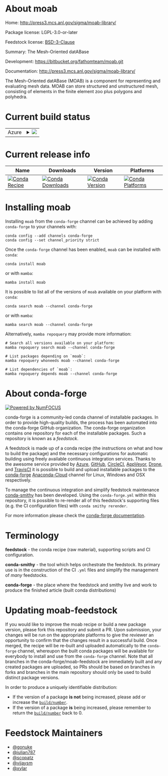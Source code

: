 About moab
==========

Home: http://press3.mcs.anl.gov/sigma/moab-library/

Package license: LGPL-3.0-or-later

Feedstock license: [BSD-3-Clause](https://github.com/conda-forge/moab-feedstock/blob/master/LICENSE.txt)

Summary: The Mesh-Oriented datABase

Development: https://bitbucket.org/fathomteam/moab.git

Documentation: http://press3.mcs.anl.gov/sigma/moab-library/

The Mesh-Oriented datABase (MOAB) is a component for representing and
evaluating mesh data. MOAB can store structured and unstructured mesh,
consisting of elements in the finite element zoo plus polygons and
polyhedra.


Current build status
====================


<table>
    
  <tr>
    <td>Azure</td>
    <td>
      <details>
        <summary>
          <a href="https://dev.azure.com/conda-forge/feedstock-builds/_build/latest?definitionId=3111&branchName=master">
            <img src="https://dev.azure.com/conda-forge/feedstock-builds/_apis/build/status/moab-feedstock?branchName=master">
          </a>
        </summary>
        <table>
          <thead><tr><th>Variant</th><th>Status</th></tr></thead>
          <tbody><tr>
              <td>linux_64_mpimpichnumpy1.20python3.8.____cpythontempestnotempest</td>
              <td>
                <a href="https://dev.azure.com/conda-forge/feedstock-builds/_build/latest?definitionId=3111&branchName=master">
                  <img src="https://dev.azure.com/conda-forge/feedstock-builds/_apis/build/status/moab-feedstock?branchName=master&jobName=linux&configuration=linux%20linux_64_mpimpichnumpy1.20python3.8.____cpythontempestnotempest" alt="variant">
                </a>
              </td>
            </tr><tr>
              <td>linux_64_mpimpichnumpy1.20python3.8.____cpythontempesttempest</td>
              <td>
                <a href="https://dev.azure.com/conda-forge/feedstock-builds/_build/latest?definitionId=3111&branchName=master">
                  <img src="https://dev.azure.com/conda-forge/feedstock-builds/_apis/build/status/moab-feedstock?branchName=master&jobName=linux&configuration=linux%20linux_64_mpimpichnumpy1.20python3.8.____cpythontempesttempest" alt="variant">
                </a>
              </td>
            </tr><tr>
              <td>linux_64_mpimpichnumpy1.20python3.9.____cpythontempestnotempest</td>
              <td>
                <a href="https://dev.azure.com/conda-forge/feedstock-builds/_build/latest?definitionId=3111&branchName=master">
                  <img src="https://dev.azure.com/conda-forge/feedstock-builds/_apis/build/status/moab-feedstock?branchName=master&jobName=linux&configuration=linux%20linux_64_mpimpichnumpy1.20python3.9.____cpythontempestnotempest" alt="variant">
                </a>
              </td>
            </tr><tr>
              <td>linux_64_mpimpichnumpy1.20python3.9.____cpythontempesttempest</td>
              <td>
                <a href="https://dev.azure.com/conda-forge/feedstock-builds/_build/latest?definitionId=3111&branchName=master">
                  <img src="https://dev.azure.com/conda-forge/feedstock-builds/_apis/build/status/moab-feedstock?branchName=master&jobName=linux&configuration=linux%20linux_64_mpimpichnumpy1.20python3.9.____cpythontempesttempest" alt="variant">
                </a>
              </td>
            </tr><tr>
              <td>linux_64_mpimpichnumpy1.21python3.10.____cpythontempestnotempest</td>
              <td>
                <a href="https://dev.azure.com/conda-forge/feedstock-builds/_build/latest?definitionId=3111&branchName=master">
                  <img src="https://dev.azure.com/conda-forge/feedstock-builds/_apis/build/status/moab-feedstock?branchName=master&jobName=linux&configuration=linux%20linux_64_mpimpichnumpy1.21python3.10.____cpythontempestnotempest" alt="variant">
                </a>
              </td>
            </tr><tr>
              <td>linux_64_mpimpichnumpy1.21python3.10.____cpythontempesttempest</td>
              <td>
                <a href="https://dev.azure.com/conda-forge/feedstock-builds/_build/latest?definitionId=3111&branchName=master">
                  <img src="https://dev.azure.com/conda-forge/feedstock-builds/_apis/build/status/moab-feedstock?branchName=master&jobName=linux&configuration=linux%20linux_64_mpimpichnumpy1.21python3.10.____cpythontempesttempest" alt="variant">
                </a>
              </td>
            </tr><tr>
              <td>linux_64_mpimpichnumpy1.23python3.11.____cpythontempestnotempest</td>
              <td>
                <a href="https://dev.azure.com/conda-forge/feedstock-builds/_build/latest?definitionId=3111&branchName=master">
                  <img src="https://dev.azure.com/conda-forge/feedstock-builds/_apis/build/status/moab-feedstock?branchName=master&jobName=linux&configuration=linux%20linux_64_mpimpichnumpy1.23python3.11.____cpythontempestnotempest" alt="variant">
                </a>
              </td>
            </tr><tr>
              <td>linux_64_mpimpichnumpy1.23python3.11.____cpythontempesttempest</td>
              <td>
                <a href="https://dev.azure.com/conda-forge/feedstock-builds/_build/latest?definitionId=3111&branchName=master">
                  <img src="https://dev.azure.com/conda-forge/feedstock-builds/_apis/build/status/moab-feedstock?branchName=master&jobName=linux&configuration=linux%20linux_64_mpimpichnumpy1.23python3.11.____cpythontempesttempest" alt="variant">
                </a>
              </td>
            </tr><tr>
              <td>linux_64_mpinompinumpy1.20python3.8.____cpythontempestnotempest</td>
              <td>
                <a href="https://dev.azure.com/conda-forge/feedstock-builds/_build/latest?definitionId=3111&branchName=master">
                  <img src="https://dev.azure.com/conda-forge/feedstock-builds/_apis/build/status/moab-feedstock?branchName=master&jobName=linux&configuration=linux%20linux_64_mpinompinumpy1.20python3.8.____cpythontempestnotempest" alt="variant">
                </a>
              </td>
            </tr><tr>
              <td>linux_64_mpinompinumpy1.20python3.8.____cpythontempesttempest</td>
              <td>
                <a href="https://dev.azure.com/conda-forge/feedstock-builds/_build/latest?definitionId=3111&branchName=master">
                  <img src="https://dev.azure.com/conda-forge/feedstock-builds/_apis/build/status/moab-feedstock?branchName=master&jobName=linux&configuration=linux%20linux_64_mpinompinumpy1.20python3.8.____cpythontempesttempest" alt="variant">
                </a>
              </td>
            </tr><tr>
              <td>linux_64_mpinompinumpy1.20python3.9.____cpythontempestnotempest</td>
              <td>
                <a href="https://dev.azure.com/conda-forge/feedstock-builds/_build/latest?definitionId=3111&branchName=master">
                  <img src="https://dev.azure.com/conda-forge/feedstock-builds/_apis/build/status/moab-feedstock?branchName=master&jobName=linux&configuration=linux%20linux_64_mpinompinumpy1.20python3.9.____cpythontempestnotempest" alt="variant">
                </a>
              </td>
            </tr><tr>
              <td>linux_64_mpinompinumpy1.20python3.9.____cpythontempesttempest</td>
              <td>
                <a href="https://dev.azure.com/conda-forge/feedstock-builds/_build/latest?definitionId=3111&branchName=master">
                  <img src="https://dev.azure.com/conda-forge/feedstock-builds/_apis/build/status/moab-feedstock?branchName=master&jobName=linux&configuration=linux%20linux_64_mpinompinumpy1.20python3.9.____cpythontempesttempest" alt="variant">
                </a>
              </td>
            </tr><tr>
              <td>linux_64_mpinompinumpy1.21python3.10.____cpythontempestnotempest</td>
              <td>
                <a href="https://dev.azure.com/conda-forge/feedstock-builds/_build/latest?definitionId=3111&branchName=master">
                  <img src="https://dev.azure.com/conda-forge/feedstock-builds/_apis/build/status/moab-feedstock?branchName=master&jobName=linux&configuration=linux%20linux_64_mpinompinumpy1.21python3.10.____cpythontempestnotempest" alt="variant">
                </a>
              </td>
            </tr><tr>
              <td>linux_64_mpinompinumpy1.21python3.10.____cpythontempesttempest</td>
              <td>
                <a href="https://dev.azure.com/conda-forge/feedstock-builds/_build/latest?definitionId=3111&branchName=master">
                  <img src="https://dev.azure.com/conda-forge/feedstock-builds/_apis/build/status/moab-feedstock?branchName=master&jobName=linux&configuration=linux%20linux_64_mpinompinumpy1.21python3.10.____cpythontempesttempest" alt="variant">
                </a>
              </td>
            </tr><tr>
              <td>linux_64_mpinompinumpy1.23python3.11.____cpythontempestnotempest</td>
              <td>
                <a href="https://dev.azure.com/conda-forge/feedstock-builds/_build/latest?definitionId=3111&branchName=master">
                  <img src="https://dev.azure.com/conda-forge/feedstock-builds/_apis/build/status/moab-feedstock?branchName=master&jobName=linux&configuration=linux%20linux_64_mpinompinumpy1.23python3.11.____cpythontempestnotempest" alt="variant">
                </a>
              </td>
            </tr><tr>
              <td>linux_64_mpinompinumpy1.23python3.11.____cpythontempesttempest</td>
              <td>
                <a href="https://dev.azure.com/conda-forge/feedstock-builds/_build/latest?definitionId=3111&branchName=master">
                  <img src="https://dev.azure.com/conda-forge/feedstock-builds/_apis/build/status/moab-feedstock?branchName=master&jobName=linux&configuration=linux%20linux_64_mpinompinumpy1.23python3.11.____cpythontempesttempest" alt="variant">
                </a>
              </td>
            </tr><tr>
              <td>linux_64_mpiopenmpinumpy1.20python3.8.____cpythontempestnotempest</td>
              <td>
                <a href="https://dev.azure.com/conda-forge/feedstock-builds/_build/latest?definitionId=3111&branchName=master">
                  <img src="https://dev.azure.com/conda-forge/feedstock-builds/_apis/build/status/moab-feedstock?branchName=master&jobName=linux&configuration=linux%20linux_64_mpiopenmpinumpy1.20python3.8.____cpythontempestnotempest" alt="variant">
                </a>
              </td>
            </tr><tr>
              <td>linux_64_mpiopenmpinumpy1.20python3.8.____cpythontempesttempest</td>
              <td>
                <a href="https://dev.azure.com/conda-forge/feedstock-builds/_build/latest?definitionId=3111&branchName=master">
                  <img src="https://dev.azure.com/conda-forge/feedstock-builds/_apis/build/status/moab-feedstock?branchName=master&jobName=linux&configuration=linux%20linux_64_mpiopenmpinumpy1.20python3.8.____cpythontempesttempest" alt="variant">
                </a>
              </td>
            </tr><tr>
              <td>linux_64_mpiopenmpinumpy1.20python3.9.____cpythontempestnotempest</td>
              <td>
                <a href="https://dev.azure.com/conda-forge/feedstock-builds/_build/latest?definitionId=3111&branchName=master">
                  <img src="https://dev.azure.com/conda-forge/feedstock-builds/_apis/build/status/moab-feedstock?branchName=master&jobName=linux&configuration=linux%20linux_64_mpiopenmpinumpy1.20python3.9.____cpythontempestnotempest" alt="variant">
                </a>
              </td>
            </tr><tr>
              <td>linux_64_mpiopenmpinumpy1.20python3.9.____cpythontempesttempest</td>
              <td>
                <a href="https://dev.azure.com/conda-forge/feedstock-builds/_build/latest?definitionId=3111&branchName=master">
                  <img src="https://dev.azure.com/conda-forge/feedstock-builds/_apis/build/status/moab-feedstock?branchName=master&jobName=linux&configuration=linux%20linux_64_mpiopenmpinumpy1.20python3.9.____cpythontempesttempest" alt="variant">
                </a>
              </td>
            </tr><tr>
              <td>linux_64_mpiopenmpinumpy1.21python3.10.____cpythontempestnotempest</td>
              <td>
                <a href="https://dev.azure.com/conda-forge/feedstock-builds/_build/latest?definitionId=3111&branchName=master">
                  <img src="https://dev.azure.com/conda-forge/feedstock-builds/_apis/build/status/moab-feedstock?branchName=master&jobName=linux&configuration=linux%20linux_64_mpiopenmpinumpy1.21python3.10.____cpythontempestnotempest" alt="variant">
                </a>
              </td>
            </tr><tr>
              <td>linux_64_mpiopenmpinumpy1.21python3.10.____cpythontempesttempest</td>
              <td>
                <a href="https://dev.azure.com/conda-forge/feedstock-builds/_build/latest?definitionId=3111&branchName=master">
                  <img src="https://dev.azure.com/conda-forge/feedstock-builds/_apis/build/status/moab-feedstock?branchName=master&jobName=linux&configuration=linux%20linux_64_mpiopenmpinumpy1.21python3.10.____cpythontempesttempest" alt="variant">
                </a>
              </td>
            </tr><tr>
              <td>linux_64_mpiopenmpinumpy1.23python3.11.____cpythontempestnotempest</td>
              <td>
                <a href="https://dev.azure.com/conda-forge/feedstock-builds/_build/latest?definitionId=3111&branchName=master">
                  <img src="https://dev.azure.com/conda-forge/feedstock-builds/_apis/build/status/moab-feedstock?branchName=master&jobName=linux&configuration=linux%20linux_64_mpiopenmpinumpy1.23python3.11.____cpythontempestnotempest" alt="variant">
                </a>
              </td>
            </tr><tr>
              <td>linux_64_mpiopenmpinumpy1.23python3.11.____cpythontempesttempest</td>
              <td>
                <a href="https://dev.azure.com/conda-forge/feedstock-builds/_build/latest?definitionId=3111&branchName=master">
                  <img src="https://dev.azure.com/conda-forge/feedstock-builds/_apis/build/status/moab-feedstock?branchName=master&jobName=linux&configuration=linux%20linux_64_mpiopenmpinumpy1.23python3.11.____cpythontempesttempest" alt="variant">
                </a>
              </td>
            </tr><tr>
              <td>osx_64_mpimpichnumpy1.20python3.8.____cpythontempestnotempest</td>
              <td>
                <a href="https://dev.azure.com/conda-forge/feedstock-builds/_build/latest?definitionId=3111&branchName=master">
                  <img src="https://dev.azure.com/conda-forge/feedstock-builds/_apis/build/status/moab-feedstock?branchName=master&jobName=osx&configuration=osx%20osx_64_mpimpichnumpy1.20python3.8.____cpythontempestnotempest" alt="variant">
                </a>
              </td>
            </tr><tr>
              <td>osx_64_mpimpichnumpy1.20python3.8.____cpythontempesttempest</td>
              <td>
                <a href="https://dev.azure.com/conda-forge/feedstock-builds/_build/latest?definitionId=3111&branchName=master">
                  <img src="https://dev.azure.com/conda-forge/feedstock-builds/_apis/build/status/moab-feedstock?branchName=master&jobName=osx&configuration=osx%20osx_64_mpimpichnumpy1.20python3.8.____cpythontempesttempest" alt="variant">
                </a>
              </td>
            </tr><tr>
              <td>osx_64_mpimpichnumpy1.20python3.9.____cpythontempestnotempest</td>
              <td>
                <a href="https://dev.azure.com/conda-forge/feedstock-builds/_build/latest?definitionId=3111&branchName=master">
                  <img src="https://dev.azure.com/conda-forge/feedstock-builds/_apis/build/status/moab-feedstock?branchName=master&jobName=osx&configuration=osx%20osx_64_mpimpichnumpy1.20python3.9.____cpythontempestnotempest" alt="variant">
                </a>
              </td>
            </tr><tr>
              <td>osx_64_mpimpichnumpy1.20python3.9.____cpythontempesttempest</td>
              <td>
                <a href="https://dev.azure.com/conda-forge/feedstock-builds/_build/latest?definitionId=3111&branchName=master">
                  <img src="https://dev.azure.com/conda-forge/feedstock-builds/_apis/build/status/moab-feedstock?branchName=master&jobName=osx&configuration=osx%20osx_64_mpimpichnumpy1.20python3.9.____cpythontempesttempest" alt="variant">
                </a>
              </td>
            </tr><tr>
              <td>osx_64_mpimpichnumpy1.21python3.10.____cpythontempestnotempest</td>
              <td>
                <a href="https://dev.azure.com/conda-forge/feedstock-builds/_build/latest?definitionId=3111&branchName=master">
                  <img src="https://dev.azure.com/conda-forge/feedstock-builds/_apis/build/status/moab-feedstock?branchName=master&jobName=osx&configuration=osx%20osx_64_mpimpichnumpy1.21python3.10.____cpythontempestnotempest" alt="variant">
                </a>
              </td>
            </tr><tr>
              <td>osx_64_mpimpichnumpy1.21python3.10.____cpythontempesttempest</td>
              <td>
                <a href="https://dev.azure.com/conda-forge/feedstock-builds/_build/latest?definitionId=3111&branchName=master">
                  <img src="https://dev.azure.com/conda-forge/feedstock-builds/_apis/build/status/moab-feedstock?branchName=master&jobName=osx&configuration=osx%20osx_64_mpimpichnumpy1.21python3.10.____cpythontempesttempest" alt="variant">
                </a>
              </td>
            </tr><tr>
              <td>osx_64_mpimpichnumpy1.23python3.11.____cpythontempestnotempest</td>
              <td>
                <a href="https://dev.azure.com/conda-forge/feedstock-builds/_build/latest?definitionId=3111&branchName=master">
                  <img src="https://dev.azure.com/conda-forge/feedstock-builds/_apis/build/status/moab-feedstock?branchName=master&jobName=osx&configuration=osx%20osx_64_mpimpichnumpy1.23python3.11.____cpythontempestnotempest" alt="variant">
                </a>
              </td>
            </tr><tr>
              <td>osx_64_mpimpichnumpy1.23python3.11.____cpythontempesttempest</td>
              <td>
                <a href="https://dev.azure.com/conda-forge/feedstock-builds/_build/latest?definitionId=3111&branchName=master">
                  <img src="https://dev.azure.com/conda-forge/feedstock-builds/_apis/build/status/moab-feedstock?branchName=master&jobName=osx&configuration=osx%20osx_64_mpimpichnumpy1.23python3.11.____cpythontempesttempest" alt="variant">
                </a>
              </td>
            </tr><tr>
              <td>osx_64_mpinompinumpy1.20python3.8.____cpythontempestnotempest</td>
              <td>
                <a href="https://dev.azure.com/conda-forge/feedstock-builds/_build/latest?definitionId=3111&branchName=master">
                  <img src="https://dev.azure.com/conda-forge/feedstock-builds/_apis/build/status/moab-feedstock?branchName=master&jobName=osx&configuration=osx%20osx_64_mpinompinumpy1.20python3.8.____cpythontempestnotempest" alt="variant">
                </a>
              </td>
            </tr><tr>
              <td>osx_64_mpinompinumpy1.20python3.8.____cpythontempesttempest</td>
              <td>
                <a href="https://dev.azure.com/conda-forge/feedstock-builds/_build/latest?definitionId=3111&branchName=master">
                  <img src="https://dev.azure.com/conda-forge/feedstock-builds/_apis/build/status/moab-feedstock?branchName=master&jobName=osx&configuration=osx%20osx_64_mpinompinumpy1.20python3.8.____cpythontempesttempest" alt="variant">
                </a>
              </td>
            </tr><tr>
              <td>osx_64_mpinompinumpy1.20python3.9.____cpythontempestnotempest</td>
              <td>
                <a href="https://dev.azure.com/conda-forge/feedstock-builds/_build/latest?definitionId=3111&branchName=master">
                  <img src="https://dev.azure.com/conda-forge/feedstock-builds/_apis/build/status/moab-feedstock?branchName=master&jobName=osx&configuration=osx%20osx_64_mpinompinumpy1.20python3.9.____cpythontempestnotempest" alt="variant">
                </a>
              </td>
            </tr><tr>
              <td>osx_64_mpinompinumpy1.20python3.9.____cpythontempesttempest</td>
              <td>
                <a href="https://dev.azure.com/conda-forge/feedstock-builds/_build/latest?definitionId=3111&branchName=master">
                  <img src="https://dev.azure.com/conda-forge/feedstock-builds/_apis/build/status/moab-feedstock?branchName=master&jobName=osx&configuration=osx%20osx_64_mpinompinumpy1.20python3.9.____cpythontempesttempest" alt="variant">
                </a>
              </td>
            </tr><tr>
              <td>osx_64_mpinompinumpy1.21python3.10.____cpythontempestnotempest</td>
              <td>
                <a href="https://dev.azure.com/conda-forge/feedstock-builds/_build/latest?definitionId=3111&branchName=master">
                  <img src="https://dev.azure.com/conda-forge/feedstock-builds/_apis/build/status/moab-feedstock?branchName=master&jobName=osx&configuration=osx%20osx_64_mpinompinumpy1.21python3.10.____cpythontempestnotempest" alt="variant">
                </a>
              </td>
            </tr><tr>
              <td>osx_64_mpinompinumpy1.21python3.10.____cpythontempesttempest</td>
              <td>
                <a href="https://dev.azure.com/conda-forge/feedstock-builds/_build/latest?definitionId=3111&branchName=master">
                  <img src="https://dev.azure.com/conda-forge/feedstock-builds/_apis/build/status/moab-feedstock?branchName=master&jobName=osx&configuration=osx%20osx_64_mpinompinumpy1.21python3.10.____cpythontempesttempest" alt="variant">
                </a>
              </td>
            </tr><tr>
              <td>osx_64_mpinompinumpy1.23python3.11.____cpythontempestnotempest</td>
              <td>
                <a href="https://dev.azure.com/conda-forge/feedstock-builds/_build/latest?definitionId=3111&branchName=master">
                  <img src="https://dev.azure.com/conda-forge/feedstock-builds/_apis/build/status/moab-feedstock?branchName=master&jobName=osx&configuration=osx%20osx_64_mpinompinumpy1.23python3.11.____cpythontempestnotempest" alt="variant">
                </a>
              </td>
            </tr><tr>
              <td>osx_64_mpinompinumpy1.23python3.11.____cpythontempesttempest</td>
              <td>
                <a href="https://dev.azure.com/conda-forge/feedstock-builds/_build/latest?definitionId=3111&branchName=master">
                  <img src="https://dev.azure.com/conda-forge/feedstock-builds/_apis/build/status/moab-feedstock?branchName=master&jobName=osx&configuration=osx%20osx_64_mpinompinumpy1.23python3.11.____cpythontempesttempest" alt="variant">
                </a>
              </td>
            </tr><tr>
              <td>osx_64_mpiopenmpinumpy1.20python3.8.____cpythontempestnotempest</td>
              <td>
                <a href="https://dev.azure.com/conda-forge/feedstock-builds/_build/latest?definitionId=3111&branchName=master">
                  <img src="https://dev.azure.com/conda-forge/feedstock-builds/_apis/build/status/moab-feedstock?branchName=master&jobName=osx&configuration=osx%20osx_64_mpiopenmpinumpy1.20python3.8.____cpythontempestnotempest" alt="variant">
                </a>
              </td>
            </tr><tr>
              <td>osx_64_mpiopenmpinumpy1.20python3.8.____cpythontempesttempest</td>
              <td>
                <a href="https://dev.azure.com/conda-forge/feedstock-builds/_build/latest?definitionId=3111&branchName=master">
                  <img src="https://dev.azure.com/conda-forge/feedstock-builds/_apis/build/status/moab-feedstock?branchName=master&jobName=osx&configuration=osx%20osx_64_mpiopenmpinumpy1.20python3.8.____cpythontempesttempest" alt="variant">
                </a>
              </td>
            </tr><tr>
              <td>osx_64_mpiopenmpinumpy1.20python3.9.____cpythontempestnotempest</td>
              <td>
                <a href="https://dev.azure.com/conda-forge/feedstock-builds/_build/latest?definitionId=3111&branchName=master">
                  <img src="https://dev.azure.com/conda-forge/feedstock-builds/_apis/build/status/moab-feedstock?branchName=master&jobName=osx&configuration=osx%20osx_64_mpiopenmpinumpy1.20python3.9.____cpythontempestnotempest" alt="variant">
                </a>
              </td>
            </tr><tr>
              <td>osx_64_mpiopenmpinumpy1.20python3.9.____cpythontempesttempest</td>
              <td>
                <a href="https://dev.azure.com/conda-forge/feedstock-builds/_build/latest?definitionId=3111&branchName=master">
                  <img src="https://dev.azure.com/conda-forge/feedstock-builds/_apis/build/status/moab-feedstock?branchName=master&jobName=osx&configuration=osx%20osx_64_mpiopenmpinumpy1.20python3.9.____cpythontempesttempest" alt="variant">
                </a>
              </td>
            </tr><tr>
              <td>osx_64_mpiopenmpinumpy1.21python3.10.____cpythontempestnotempest</td>
              <td>
                <a href="https://dev.azure.com/conda-forge/feedstock-builds/_build/latest?definitionId=3111&branchName=master">
                  <img src="https://dev.azure.com/conda-forge/feedstock-builds/_apis/build/status/moab-feedstock?branchName=master&jobName=osx&configuration=osx%20osx_64_mpiopenmpinumpy1.21python3.10.____cpythontempestnotempest" alt="variant">
                </a>
              </td>
            </tr><tr>
              <td>osx_64_mpiopenmpinumpy1.21python3.10.____cpythontempesttempest</td>
              <td>
                <a href="https://dev.azure.com/conda-forge/feedstock-builds/_build/latest?definitionId=3111&branchName=master">
                  <img src="https://dev.azure.com/conda-forge/feedstock-builds/_apis/build/status/moab-feedstock?branchName=master&jobName=osx&configuration=osx%20osx_64_mpiopenmpinumpy1.21python3.10.____cpythontempesttempest" alt="variant">
                </a>
              </td>
            </tr><tr>
              <td>osx_64_mpiopenmpinumpy1.23python3.11.____cpythontempestnotempest</td>
              <td>
                <a href="https://dev.azure.com/conda-forge/feedstock-builds/_build/latest?definitionId=3111&branchName=master">
                  <img src="https://dev.azure.com/conda-forge/feedstock-builds/_apis/build/status/moab-feedstock?branchName=master&jobName=osx&configuration=osx%20osx_64_mpiopenmpinumpy1.23python3.11.____cpythontempestnotempest" alt="variant">
                </a>
              </td>
            </tr><tr>
              <td>osx_64_mpiopenmpinumpy1.23python3.11.____cpythontempesttempest</td>
              <td>
                <a href="https://dev.azure.com/conda-forge/feedstock-builds/_build/latest?definitionId=3111&branchName=master">
                  <img src="https://dev.azure.com/conda-forge/feedstock-builds/_apis/build/status/moab-feedstock?branchName=master&jobName=osx&configuration=osx%20osx_64_mpiopenmpinumpy1.23python3.11.____cpythontempesttempest" alt="variant">
                </a>
              </td>
            </tr>
          </tbody>
        </table>
      </details>
    </td>
  </tr>
</table>

Current release info
====================

| Name | Downloads | Version | Platforms |
| --- | --- | --- | --- |
| [![Conda Recipe](https://img.shields.io/badge/recipe-moab-green.svg)](https://anaconda.org/conda-forge/moab) | [![Conda Downloads](https://img.shields.io/conda/dn/conda-forge/moab.svg)](https://anaconda.org/conda-forge/moab) | [![Conda Version](https://img.shields.io/conda/vn/conda-forge/moab.svg)](https://anaconda.org/conda-forge/moab) | [![Conda Platforms](https://img.shields.io/conda/pn/conda-forge/moab.svg)](https://anaconda.org/conda-forge/moab) |

Installing moab
===============

Installing `moab` from the `conda-forge` channel can be achieved by adding `conda-forge` to your channels with:

```
conda config --add channels conda-forge
conda config --set channel_priority strict
```

Once the `conda-forge` channel has been enabled, `moab` can be installed with `conda`:

```
conda install moab
```

or with `mamba`:

```
mamba install moab
```

It is possible to list all of the versions of `moab` available on your platform with `conda`:

```
conda search moab --channel conda-forge
```

or with `mamba`:

```
mamba search moab --channel conda-forge
```

Alternatively, `mamba repoquery` may provide more information:

```
# Search all versions available on your platform:
mamba repoquery search moab --channel conda-forge

# List packages depending on `moab`:
mamba repoquery whoneeds moab --channel conda-forge

# List dependencies of `moab`:
mamba repoquery depends moab --channel conda-forge
```


About conda-forge
=================

[![Powered by
NumFOCUS](https://img.shields.io/badge/powered%20by-NumFOCUS-orange.svg?style=flat&colorA=E1523D&colorB=007D8A)](https://numfocus.org)

conda-forge is a community-led conda channel of installable packages.
In order to provide high-quality builds, the process has been automated into the
conda-forge GitHub organization. The conda-forge organization contains one repository
for each of the installable packages. Such a repository is known as a *feedstock*.

A feedstock is made up of a conda recipe (the instructions on what and how to build
the package) and the necessary configurations for automatic building using freely
available continuous integration services. Thanks to the awesome service provided by
[Azure](https://azure.microsoft.com/en-us/services/devops/), [GitHub](https://github.com/),
[CircleCI](https://circleci.com/), [AppVeyor](https://www.appveyor.com/),
[Drone](https://cloud.drone.io/welcome), and [TravisCI](https://travis-ci.com/)
it is possible to build and upload installable packages to the
[conda-forge](https://anaconda.org/conda-forge) [Anaconda-Cloud](https://anaconda.org/)
channel for Linux, Windows and OSX respectively.

To manage the continuous integration and simplify feedstock maintenance
[conda-smithy](https://github.com/conda-forge/conda-smithy) has been developed.
Using the ``conda-forge.yml`` within this repository, it is possible to re-render all of
this feedstock's supporting files (e.g. the CI configuration files) with ``conda smithy rerender``.

For more information please check the [conda-forge documentation](https://conda-forge.org/docs/).

Terminology
===========

**feedstock** - the conda recipe (raw material), supporting scripts and CI configuration.

**conda-smithy** - the tool which helps orchestrate the feedstock.
                   Its primary use is in the construction of the CI ``.yml`` files
                   and simplify the management of *many* feedstocks.

**conda-forge** - the place where the feedstock and smithy live and work to
                  produce the finished article (built conda distributions)


Updating moab-feedstock
=======================

If you would like to improve the moab recipe or build a new
package version, please fork this repository and submit a PR. Upon submission,
your changes will be run on the appropriate platforms to give the reviewer an
opportunity to confirm that the changes result in a successful build. Once
merged, the recipe will be re-built and uploaded automatically to the
`conda-forge` channel, whereupon the built conda packages will be available for
everybody to install and use from the `conda-forge` channel.
Note that all branches in the conda-forge/moab-feedstock are
immediately built and any created packages are uploaded, so PRs should be based
on branches in forks and branches in the main repository should only be used to
build distinct package versions.

In order to produce a uniquely identifiable distribution:
 * If the version of a package **is not** being increased, please add or increase
   the [``build/number``](https://docs.conda.io/projects/conda-build/en/latest/resources/define-metadata.html#build-number-and-string).
 * If the version of a package **is** being increased, please remember to return
   the [``build/number``](https://docs.conda.io/projects/conda-build/en/latest/resources/define-metadata.html#build-number-and-string)
   back to 0.

Feedstock Maintainers
=====================

* [@gonuke](https://github.com/gonuke/)
* [@iulian787](https://github.com/iulian787/)
* [@scopatz](https://github.com/scopatz/)
* [@vijaysm](https://github.com/vijaysm/)
* [@xylar](https://github.com/xylar/)

